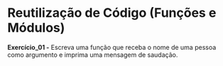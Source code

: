 # Reutilização de Código (Funções e Módulos)

**Exercício_01 -** Escreva uma função que receba o nome de uma pessoa como argumento e imprima uma mensagem de saudação.